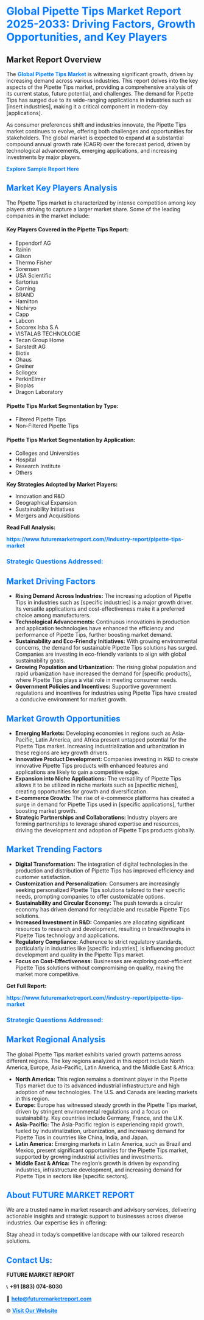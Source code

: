 <h1 style="color: #007BFF;">Global Pipette Tips Market Report 2025-2033: Driving Factors, Growth Opportunities, and Key Players</h1>

<section id="overview">
<h2>Market Report Overview</h2>
<p>The <a href="https://www.futuremarketreport.com//industry-report/pipette-tips-market" style="color: #007BFF; text-decoration: none;"><strong>Global Pipette Tips Market</strong></a> is witnessing significant growth, driven by increasing demand across various industries. This report delves into the key aspects of the Pipette Tips market, providing a comprehensive analysis of its current status, future potential, and challenges. The demand for Pipette Tips has surged due to its wide-ranging applications in industries such as [insert industries], making it a critical component in modern-day [applications].</p>
<p>As consumer preferences shift and industries innovate, the Pipette Tips market continues to evolve, offering both challenges and opportunities for stakeholders. The global market is expected to expand at a substantial compound annual growth rate (CAGR) over the forecast period, driven by technological advancements, emerging applications, and increasing investments by major players.</p>
</section>

<section id="overview">
<p><a href="https://www.futuremarketreport.com//request-sample/reportId=85857" style="color: #007BFF; text-decoration: none;"><strong>Explore Sample Report Here</strong></a></p>
</section>

<section id="key-players">
<h2 style="color: #007BFF;">Market Key Players Analysis</h2>
<p>The Pipette Tips market is characterized by intense competition among key players striving to capture a larger market share. Some of the leading companies in the market include:</p>
<h4>Key Players Covered in the Pipette Tips Report:</h4>
<ul><li>Eppendorf AG</li><li>Rainin</li><li>Gilson</li><li>Thermo Fisher</li><li>Sorensen</li><li>USA Scientific</li><li>Sartorius</li><li>Corning</li><li>BRAND</li><li>Hamilton</li><li>Nichiryo</li><li>Capp</li><li>Labcon</li><li>Socorex Isba S.A</li><li>VISTALAB TECHNOLOGIE</li><li>Tecan Group Home</li><li>Sarstedt AG</li><li>Biotix</li><li>Ohaus</li><li>Greiner</li><li>Scilogex</li><li>PerkinElmer</li><li>Bioplas</li><li>Dragon Laboratory</li></ul>
<h4>Pipette Tips Market Segmentation by Type:</h4>
<ul><li>Filtered Pipette Tips</li><li>Non-Filtered Pipette Tips</li></ul>

<h4>Pipette Tips Market Segmentation by Application:</h4>
<ul><li>Colleges and Universities</li><li>Hospital</li><li>Research Institute</li><li>Others</li></ul>
<p><strong>Key Strategies Adopted by Market Players:</strong></p>
<ul>
<li>Innovation and R&D</li>
<li>Geographical Expansion</li>
<li>Sustainability Initiatives</li>
<li>Mergers and Acquisitions</li>
</ul>
</section>

<section>
<p><strong>Read Full Analysis: </strong></p><a href="https://www.futuremarketreport.com//industry-report/pipette-tips-market" style="color: #007BFF; text-decoration: none;"><strong>https://www.futuremarketreport.com//industry-report/pipette-tips-market</strong></a>
<h3 style="color: #007BFF;">Strategic Questions Addressed:</h3>
</section>

<section id="driving-factors">
<h2 style="color: #007BFF;">Market Driving Factors</h2>
<ul>
<li><strong>Rising Demand Across Industries:</strong> The increasing adoption of Pipette Tips in industries such as [specific industries] is a major growth driver. Its versatile applications and cost-effectiveness make it a preferred choice among manufacturers.</li>
<li><strong>Technological Advancements:</strong> Continuous innovations in production and application technologies have enhanced the efficiency and performance of Pipette Tips, further boosting market demand.</li>
<li><strong>Sustainability and Eco-Friendly Initiatives:</strong> With growing environmental concerns, the demand for sustainable Pipette Tips solutions has surged. Companies are investing in eco-friendly variants to align with global sustainability goals.</li>
<li><strong>Growing Population and Urbanization:</strong> The rising global population and rapid urbanization have increased the demand for [specific products], where Pipette Tips plays a vital role in meeting consumer needs.</li>
<li><strong>Government Policies and Incentives:</strong> Supportive government regulations and incentives for industries using Pipette Tips have created a conducive environment for market growth.</li>
</ul>
</section>

<section id="growth-opportunities">
<h2 style="color: #007BFF;">Market Growth Opportunities</h2>
<ul>
<li><strong>Emerging Markets:</strong> Developing economies in regions such as Asia-Pacific, Latin America, and Africa present untapped potential for the Pipette Tips market. Increasing industrialization and urbanization in these regions are key growth drivers.</li>
<li><strong>Innovative Product Development:</strong> Companies investing in R&D to create innovative Pipette Tips products with enhanced features and applications are likely to gain a competitive edge.</li>
<li><strong>Expansion into Niche Applications:</strong> The versatility of Pipette Tips allows it to be utilized in niche markets such as [specific niches], creating opportunities for growth and diversification.</li>
<li><strong>E-commerce Growth:</strong> The rise of e-commerce platforms has created a surge in demand for Pipette Tips used in [specific applications], further boosting market growth.</li>
<li><strong>Strategic Partnerships and Collaborations:</strong> Industry players are forming partnerships to leverage shared expertise and resources, driving the development and adoption of Pipette Tips products globally.</li>
</ul>
</section>

<section id="trending-factors">
<h2 style="color: #007BFF;">Market Trending Factors</h2>
<ul>
<li><strong>Digital Transformation:</strong> The integration of digital technologies in the production and distribution of Pipette Tips has improved efficiency and customer satisfaction.</li>
<li><strong>Customization and Personalization:</strong> Consumers are increasingly seeking personalized Pipette Tips solutions tailored to their specific needs, prompting companies to offer customizable options.</li>
<li><strong>Sustainability and Circular Economy:</strong> The push towards a circular economy has driven demand for recyclable and reusable Pipette Tips solutions.</li>
<li><strong>Increased Investment in R&D:</strong> Companies are allocating significant resources to research and development, resulting in breakthroughs in Pipette Tips technology and applications.</li>
<li><strong>Regulatory Compliance:</strong> Adherence to strict regulatory standards, particularly in industries like [specific industries], is influencing product development and quality in the Pipette Tips market.</li>
<li><strong>Focus on Cost-Effectiveness:</strong> Businesses are exploring cost-efficient Pipette Tips solutions without compromising on quality, making the market more competitive.</li>
</ul>
</section>

<section>
<p><strong>Get Full Report: </strong></p><a href="https://www.futuremarketreport.com//industry-report/pipette-tips-market" style="color: #007BFF; text-decoration: none;"><strong>https://www.futuremarketreport.com//industry-report/pipette-tips-market</strong></a>
<h3 style="color: #007BFF;">Strategic Questions Addressed:</h3>
</section>


<section id="regional-analysis">
<h2 style="color: #007BFF;">Market Regional Analysis</h2>
<p>The global Pipette Tips market exhibits varied growth patterns across different regions. The key regions analyzed in this report include North America, Europe, Asia-Pacific, Latin America, and the Middle East & Africa:</p>
<ul>
<li><strong>North America:</strong> This region remains a dominant player in the Pipette Tips market due to its advanced industrial infrastructure and high adoption of new technologies. The U.S. and Canada are leading markets in this region.</li>
<li><strong>Europe:</strong> Europe has witnessed steady growth in the Pipette Tips market, driven by stringent environmental regulations and a focus on sustainability. Key countries include Germany, France, and the U.K.</li>
<li><strong>Asia-Pacific:</strong> The Asia-Pacific region is experiencing rapid growth, fueled by industrialization, urbanization, and increasing demand for Pipette Tips in countries like China, India, and Japan.</li>
<li><strong>Latin America:</strong> Emerging markets in Latin America, such as Brazil and Mexico, present significant opportunities for the Pipette Tips market, supported by growing industrial activities and investments.</li>
<li><strong>Middle East & Africa:</strong> The region’s growth is driven by expanding industries, infrastructure development, and increasing demand for Pipette Tips in sectors like [specific sectors].</li>
</ul>
</section>

<footer>
<h2 style="color: #007BFF;">About FUTURE MARKET REPORT</h2>
<p>We are a trusted name in market research and advisory services, delivering actionable insights and strategic support to businesses across diverse industries. Our expertise lies in offering:</p>

<p>Stay ahead in today’s competitive landscape with our tailored research solutions.</p>

<h2 style="color: #007BFF;">Contact Us:</h2>
<p><strong>FUTURE MARKET REPORT</strong></p>
<p>📞 <strong>+91 (883) 074-8030</strong></p>
<p>📧 <strong><a href="mailto:help@futuremarketreport.com" style="color: #007BFF;">help@futuremarketreport.com</a></strong></p>
<p>🌐 <strong><a href="https://www.futuremarketreport.com/" style="color: #007BFF;">Visit Our Website</a></strong></p>
</footer>